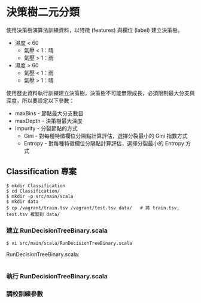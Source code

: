 # 決策樹二元分類

使用決策樹演算法訓練資料，以特徵 (features) 與欄位 (label) 建立決策樹。

- 濕度 < 60
  - 氣壓 < 1：晴
  - 氣壓 > 1：雨
- 濕度 > 60
  - 氣壓 < 1：雨
  - 氣壓 > 1：晴

使用歷史資料執行訓練建立決策樹，決策樹不可能無限成長，必須限制最大分支與深度，所以要設定以下參數：
- maxBins - 節點最大分支數目
- maxDepth - 決策樹最大深度
- Impurity - 分裂節點的方式
  - Gini - 對每種特徵欄位分隔點計算評估，選擇分裂最小的 Gini 指數方式
  - Entropy - 對每種特徵欄位分隔點計算評估，選擇分裂最小的 Entropy 方式

## Classification 專案
```shell
$ mkdir Classification
$ cd Classification/
$ mkdir -p src/main/scala
$ mkdir data
$ cp /vagrant/train.tsv /vagrant/test.tsv data/   # 將 train.tsv, test.tsv 複製到 data/
```

### 建立 RunDecisionTreeBinary.scala
```shell
$ vi src/main/scala/RunDecisionTreeBinary.scala
```

RunDecisionTreeBinary.scala:
```scala
```

### 執行 RunDecisionTreeBinary.scala

### 調校訓練參數
